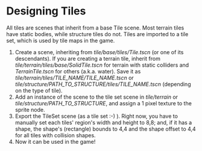 # Designing Tiles

All tiles are scenes that inherit from a base Tile scene. Most terrain tiles have static bodies, while structure tiles do not. Tiles are imported to a tile set, which is used by tile maps in the game.

1. Create a scene, inheriting from *tile/base/tiles/Tile.tscn* (or one of its descendants). If you are creating a terrain tile, inherit from *tile/terrain/tiles/base/SolidTile.tscn* for terrain with static colliders and *TerrainTile.tscn* for others (a.k.a. water). Save it as *tile/terrain/tiles/TILE_NAME/TILE_NAME.tscn* or *tile/structure/PATH_TO_STRUCTURE/tiles/TILE_NAME.tscn* (depending on the type of tile).
2. Add an instance of the scene to the tile set scene in *tile/terrain* or *tile/structure/PATH_TO_STRUCTURE*, and assign a 1 pixel texture to the sprite node.
3. Export the TileSet scene (as a tile set :-) ). Right now, you have to manually set each tiles' region's width and height to 8,8; and, if it has a shape, the shape's (rectangle) bounds to 4,4 and the shape offset to 4,4 for all tiles with collision shapes.
4. Now it can be used in the game!
